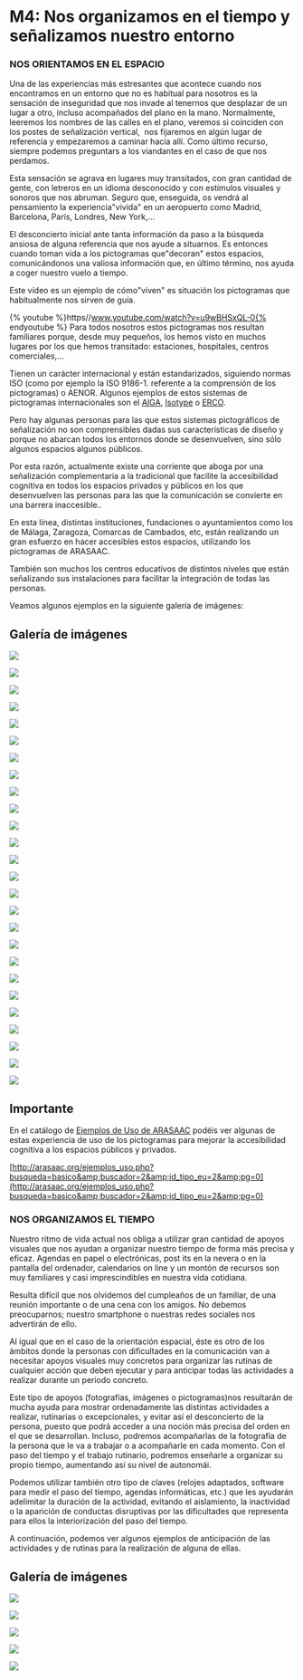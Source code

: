 
# M4: Nos organizamos en el tiempo y señalizamos nuestro entorno

### NOS ORIENTAMOS EN EL ESPACIO

Una de las experiencias más estresantes que acontece cuando nos encontramos en un entorno que no es habitual para nosotros es la sensación de inseguridad que nos invade al tenernos que desplazar de un lugar a otro, incluso acompañados del plano en la mano. Normalmente, leeremos los nombres de las calles en el plano, veremos si coinciden con los postes de señalización vertical,  nos fijaremos en algún lugar de referencia y empezaremos a caminar hacia allí. Como último recurso, siempre podemos preguntars a los viandantes en el caso de que nos perdamos.

Esta sensación se agrava en lugares muy transitados, con gran cantidad de gente, con letreros en un idioma desconocido y con estímulos visuales y sonoros que nos abruman. Seguro que, enseguida, os vendrá al pensamiento la experiencia"vivida" en un aeropuerto como Madrid, Barcelona, París, Londres, New York,... 

El desconcierto inicial ante tanta información da paso a la búsqueda ansiosa de alguna referencia que nos ayude a situarnos. Es entonces cuando toman vida a los pictogramas que"decoran" estos espacios, comunicándonos una valiosa información que, en último término, nos ayuda a coger nuestro vuelo a tiempo.

Este vídeo es un ejemplo de cómo"viven" es situación los pictogramas que habitualmente nos sirven de guía.

{% youtube %}https//www.youtube.com/watch?v=u9wBHSxQL-0{% endyoutube %}
Para todos nosotros estos pictogramas nos resultan familiares porque, desde muy pequeños, los hemos visto en muchos lugares por los que hemos transitado: estaciones, hospitales, centros comerciales,... 

Tienen un carácter internacional y están estandarizados, siguiendo normas ISO (como por ejemplo la ISO 9186-1. referente a la comprensión de los pictogramas) o AENOR. Algunos ejemplos de estos sistemas de pictogramas internacionales son el [AIGA](http://es.wikipedia.org/wiki/Pictogramas_del_Departamento_de_Transporte_de_los_Estados_Unidos), [Isotype](http://en.wikipedia.org/wiki/Isotype_(picture_language)) o [ERCO](http://www.erco.com/service/press-release/company-3/pictograms-quickly-comprehended_2403/es/).

Pero hay algunas personas para las que estos sistemas pictográficos de señalización no son comprensibles dadas sus características de diseño y porque no abarcan todos los entornos donde se desenvuelven, sino sólo algunos espacios algunos públicos. 

Por esta razón, actualmente existe una corriente que aboga por una señalización complementaria a la tradicional que facilite la accesibilidad cognitiva en todos los espacios privados y públicos en los que desenvuelven las personas para las que la comunicación se convierte en una barrera inaccesible.. 

En esta línea, distintas instituciones, fundaciones o ayuntamientos como los de Málaga, Zaragoza, Comarcas de Cambados, etc, están realizando un gran esfuerzo en hacer accesibles estos espacios, utilizando los pictogramas de ARASAAC. 

También son muchos los centros educativos de distintos niveles que están señalizando sus instalaciones para facilitar la integración de todas las personas.

Veamos algunos ejemplos en la siguiente galería de imágenes:

## Galería de imágenes


![](img/1239850_603576546347911_954090168_nThumbnail.png)

![](img/994302_603569349681964_843045289_nThumbnail.png)

![](img/2012-05-12_09.06.23Thumbnail.png)

![](img/2012-05-12_16.23.42Thumbnail.png)

![](img/521579_3490528835094_1627706885_2821766_527396496_n_1Thumbnail.png)

![](img/538991_384776274950851_308705340_nThumbnail.png)

![](img/centro_salud_cambados_7Thumbnail.png)

![](img/Happy_Meal_2Thumbnail.png)

![](img/IMFAR2013_ARASAAC_1Thumbnail.png)

![](img/IMFAR2013_ARASAAC_10Thumbnail.png)

![](img/IMFAR2013_ARASAAC_12Thumbnail.png)

![](img/IMFAR2013_ARASAAC_4Thumbnail.png)

![](img/IMG_0959_1Thumbnail.png)

![](img/IMG-20120508-WA0000Thumbnail.png)

![](img/malaga_2_-_copiaThumbnail.png)

![](img/malaga_3_-_copiaThumbnail.png)

![](img/malaga_6_-_copiaThumbnail.png)

![](img/malaga_7_-_copiaThumbnail.png)

![](img/20130415_160334Thumbnail.png)

![](img/20130415_160352Thumbnail.png)

![](img/20130415_160426Thumbnail.png)

![](img/20130415_160446Thumbnail.png)

![](img/20130415_160844Thumbnail.png)

![](img/CEIP_LUIS_VIVES_ARASAACThumbnail.png)

![](img/Senalizacion_casa_1Thumbnail.png)

![](img/6ed6087ece183512765292ee2fabae3dThumbnail.png)

## Importante

En el catálogo de [Ejemplos de Uso de ARASAAC](http://arasaac.org/ejemplos_uso.php?busqueda=basico&amp;buscador=2&amp;id_tipo_eu=2&amp;pg=0) podéis ver algunas de estas experiencia de uso de los pictogramas para mejorar la accesibilidad cognitiva a los espacios públicos y privados.

[http://arasaac.org/ejemplos_uso.php?busqueda=basico&amp;buscador=2&amp;id_tipo_eu=2&amp;pg=0](http://arasaac.org/ejemplos_uso.php?busqueda=basico&amp;buscador=2&amp;id_tipo_eu=2&amp;pg=0)



### NOS ORGANIZAMOS EL TIEMPO

Nuestro ritmo de vida actual nos obliga a utilizar gran cantidad de apoyos visuales que nos ayudan a organizar nuestro tiempo de forma más precisa y eficaz. Agendas en papel o electrónicas, post its en la nevera o en la pantalla del ordenador, calendarios on line y un montón de recursos son muy familiares y casi imprescindibles en nuestra vida cotidiana.

Resulta difícil que nos olvidemos del cumpleaños de un familiar, de una reunión importante o de una cena con los amigos. No debemos preocuparnos; nuestro smartphone o nuestras redes sociales nos advertirán de ello.

Al igual que en el caso de la orientación espacial, éste es otro de los ámbitos donde la personas con dificultades en la comunicación van a necesitar apoyos visuales muy concretos para organizar las rutinas de cualquier acción que deben ejecutar y para anticipar todas las actividades a realizar durante un periodo concreto.

Este tipo de apoyos (fotografías, imágenes o pictogramas)nos resultarán de mucha ayuda para mostrar ordenadamente las distintas actividades a realizar, rutinarias o excepcionales, y evitar así el desconcierto de la persona, puesto que podrá acceder a una noción más precisa del orden en el que se desarrollan. Incluso, podremos acompañarlas de la fotografía de la persona que le va a trabajar o a acompañarle en cada momento. Con el paso del tiempo y el trabajo rutinario, podremos enseñarle a organizar su propio tiempo, aumentando así su nivel de autonomái.

Podemos utilizar también otro tipo de claves (relojes adaptados, software para medir el paso del tiempo, agendas informáticas, etc.) que les ayudarán adelimitar la duración de la actividad, evitando el aislamiento, la inactividad o la aparición de conductas disruptivas por las dificultades que representa para ellos la interiorización del paso del tiempo.

A continuación, podemos ver algunos ejemplos de anticipación de las actividades y de rutinas para la realización de alguna de ellas.

## Galería de imágenes


![](img/20130416_121714Thumbnail.png)

![](img/Senalizacion_casaThumbnail.png)

![](img/Senalizacion_casa_3Thumbnail.png)

![](img/Senalizacion_casa_2Thumbnail.png)

![](img/Senalizacion_4Thumbnail.png)

